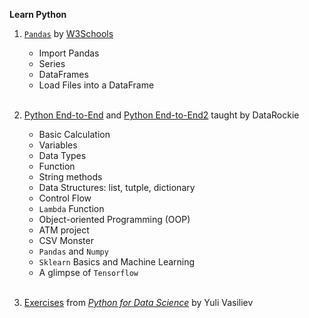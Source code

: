 <b>Learn Python</b> <br/>

1. [`Pandas`](pandas-w3schools) by [W3Schools](https://www.w3schools.com/python/pandas/)

   - Import Pandas
   - Series
   - DataFrames
   - Load Files into a DataFrame
     <br/><br/>

2. [Python End-to-End](python-datarockie\Python_end_to_end.ipynb) and [Python End-to-End2](python-datarockie\Python_end_to_end2.ipynb) taught by DataRockie <br/>

   - Basic Calculation
   - Variables
   - Data Types
   - Function
   - String methods
   - Data Structures: list, tutple, dictionary
   - Control Flow
   - `Lambda` Function
   - Object-oriented Programming (OOP)
   - ATM project
   - CSV Monster
   - `Pandas` and `Numpy`
   - `Sklearn` Basics and Machine Learning
   - A glimpse of `Tensorflow`
     <br/><br/>

3. [Exercises](python-for-data-sci) from <em>[Python for Data Science](https://www.amazon.com/Python-Data-Science-Example-Vasiliev/dp/1718502206)</em> by Yuli Vasiliev
